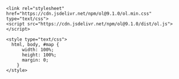 <!DOCTYPE html>
<html lang="en">
  <head>
    <meta charset="utf-8" />
    <meta name="viewport" content="width=device-width, initial-scale=1.0, maximum-scale=1.0, user-scalable=no" />
    <title>Raster Map Demo (OpenLayers)</title>

    <link rel="stylesheet" href="https://cdn.jsdelivr.net/npm/ol@9.1.0/ol.min.css" type="text/css">
    <script src="https://cdn.jsdelivr.net/npm/ol@9.1.0/dist/ol.js"></script>

    <style type="text/css">
      html, body, #map {
          width: 100%;
          height: 100%;
          margin: 0;
        }
    </style>
  </head>
  <body>
    <div id="map" class="map"></div>
    <script type="text/javascript">
      const map = new ol.Map({
        target: 'map',
        layers: [
          new ol.layer.Tile({
            source: new ol.source.StadiaMaps({
              // See our gallery for more styles: https://docs.stadiamaps.com/themes/
              layer: 'stamen_toner',
              retina: true,  // Set to false for stamen_watercolor
            }),
          }),
        ],
        view: new ol.View({
          center: ol.proj.fromLonLat([-122.416667, 37.783333]),
          zoom: 14
        })
      });
    </script>
  </body>
</html>